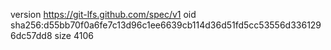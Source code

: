 version https://git-lfs.github.com/spec/v1
oid sha256:d55bb70f0a6fe7c13d96c1ee6639cb114d36d51fd5cc53556d3361296dc57dd8
size 4106
